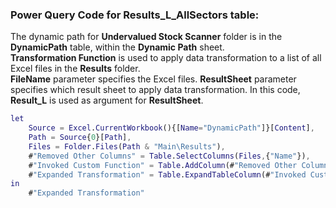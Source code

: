 ### Power Query Code for Results_L_AllSectors table:
The dynamic path for **Undervalued Stock Scanner** folder is in the **DynamicPath** table, within the **Dynamic Path** sheet.  
**Transformation Function** is used to apply data transformation to a list of all Excel files in the **Results** folder.  
**FileName** parameter specifies the Excel files. **ResultSheet** parameter specifies which result sheet to apply data transformation. In this code, **Result_L** is used as argument for **ResultSheet**.
```m
let
    Source = Excel.CurrentWorkbook(){[Name="DynamicPath"]}[Content],
    Path = Source{0}[Path],
    Files = Folder.Files(Path & "Main\Results"),
    #"Removed Other Columns" = Table.SelectColumns(Files,{"Name"}),
    #"Invoked Custom Function" = Table.AddColumn(#"Removed Other Columns", "Transformation", each Transformation([Name], "Result_L")),
    #"Expanded Transformation" = Table.ExpandTableColumn(#"Invoked Custom Function", "Transformation", {"Industry", "Symbol", "Market Cap (M)", "Current Price", "Free CF", "BVPS", "EPS", "P/FCF", "P/B", "ROE", "ROA", "A/E", "P/E"}, {"Industry", "Symbol", "Market Cap (M)", "Current Price", "Free CF", "BVPS", "EPS", "P/FCF", "P/B", "ROE", "ROA", "A/E", "P/E"})
in
    #"Expanded Transformation"
```